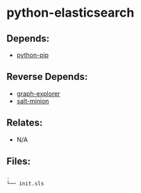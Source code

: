 # python-elasticsearch

## Depends:

  -  [python-pip](/salt/python-pip)

## Reverse Depends:

  -  [graph-explorer](/salt/graph-explorer)
  -  [salt-minion](/salt/salt-minion)

## Relates:

  -  N/A

## Files:

```bash
.
└── init.sls
```
